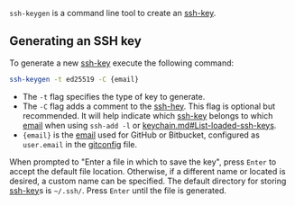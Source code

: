 `ssh-keygen` is a command line tool to create an [ssh-key](ssh-key.md).

## Generating an SSH key
To generate a new [ssh-key](ssh-key.md) execute the following command:
```sh
ssh-keygen -t ed25519 -C {email}
```
* The `-t` flag specifies the type of key to generate.
* The `-C` flag adds a comment to the [ssh-hey](ssh-key.md).
	This flag is optional but recommended.
	It will help indicate which [ssh-key](ssh-key.md) belongs to which [email](email.md) when using `ssh-add -l` or [keychain.md#List-loaded-ssh-keys](keychain.md#list-loaded-ssh-keys).
* `{email}` is the [email](email.md) used for GitHub or Bitbucket, configured as `user.email` in the [gitconfig](gitconfig.md) file.

When prompted to "Enter a file in which to save the key", press `Enter` to accept the default file location.
Otherwise, if a different name or located is desired, a custom name can be specified.
The default directory for storing [ssh-key](ssh-key.md)s is `~/.ssh/`.
Press `Enter` until the file is generated.

